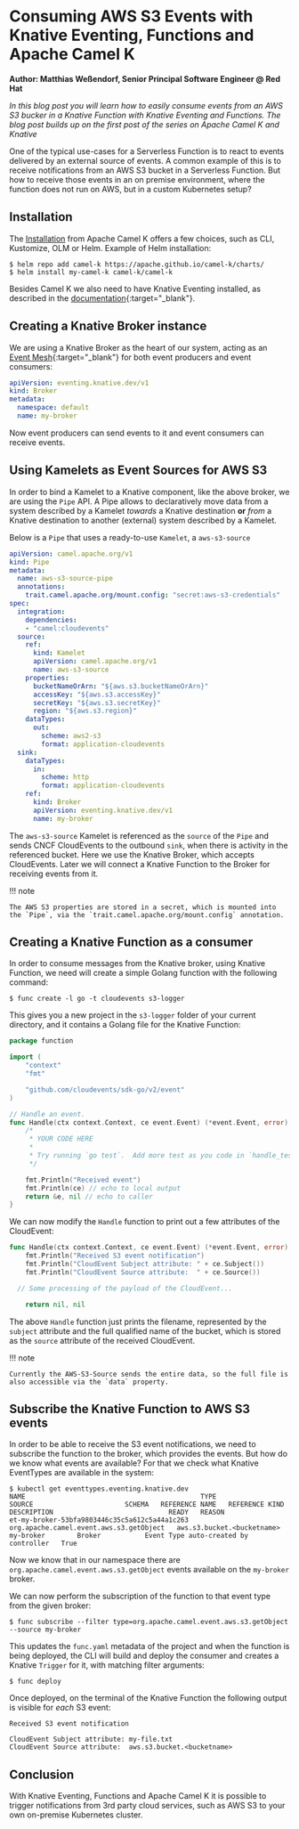 # Consuming AWS S3 Events with Knative Eventing, Functions and Apache Camel K

**Author: Matthias Weßendorf, Senior Principal Software Engineer @ Red Hat**

_In this blog post you will learn how to easily consume events from an AWS S3 bucker in a Knative Function with Knative Eventing and Functions. The blog post builds up on the first post of the series on Apache Camel K and Knative_


One of the typical use-cases for a Serverless Function is to react to events delivered by an external source of events. A common example of this is to receive notifications from an AWS S3 bucket in a Serverless Function. But how to receive those events in an on premise environment, where the function does not run on AWS, but in a custom Kubernetes setup? 

## Installation

The [Installation](https://camel.apache.org/camel-k/next/installation/installation.html) from Apache Camel K offers a few choices, such as CLI, Kustomize, OLM or Helm. Example of Helm installation:

```
$ helm repo add camel-k https://apache.github.io/camel-k/charts/
$ helm install my-camel-k camel-k/camel-k
```

Besides Camel K we also need to have Knative Eventing installed, as described in the [documentation](https://knative.dev/docs/install/yaml-install/eventing/install-eventing-with-yaml/){:target="_blank"}.

## Creating a Knative Broker instance

We are using a Knative Broker as the heart of our system, acting as an [Event Mesh](https://knative.dev/docs/eventing/event-mesh/){:target="_blank"} for both event producers and event consumers:

```yaml
apiVersion: eventing.knative.dev/v1
kind: Broker
metadata:
  namespace: default
  name: my-broker
```

Now event producers can send events to it and event consumers can receive events.

## Using Kamelets as Event Sources for AWS S3

In order to bind a Kamelet to a Knative component, like the above broker, we are using the `Pipe` API. A Pipe allows to declaratively move data from a system described by a Kamelet _towards_ a Knative destination **or** _from_ a Knative destination to another (external) system described by a Kamelet.

Below is a `Pipe` that uses a ready-to-use `Kamelet`, a `aws-s3-source`

```yaml
apiVersion: camel.apache.org/v1
kind: Pipe
metadata:
  name: aws-s3-source-pipe
  annotations:
    trait.camel.apache.org/mount.config: "secret:aws-s3-credentials"
spec:
  integration:
    dependencies:
    - "camel:cloudevents"
  source:
    ref:
      kind: Kamelet
      apiVersion: camel.apache.org/v1
      name: aws-s3-source
    properties:
      bucketNameOrArn: "${aws.s3.bucketNameOrArn}"
      accessKey: "${aws.s3.accessKey}"
      secretKey: "${aws.s3.secretKey}"
      region: "${aws.s3.region}"
    dataTypes:
      out:
        scheme: aws2-s3
        format: application-cloudevents
  sink:
    dataTypes:
      in:
        scheme: http
        format: application-cloudevents
    ref:
      kind: Broker
      apiVersion: eventing.knative.dev/v1
      name: my-broker
```


The `aws-s3-source` Kamelet is referenced as the `source` of the `Pipe` and sends CNCF CloudEvents to the outbound `sink`, when there is activity in the referenced bucket. Here we use the Knative Broker, which accepts CloudEvents. Later we will connect a Knative Function to the Broker for receiving events from it.

!!! note

    The AWS S3 properties are stored in a secret, which is mounted into the `Pipe`, via the `trait.camel.apache.org/mount.config` annotation.


## Creating a Knative Function as a consumer

In order to consume messages from the Knative broker, using Knative Function, we need will create a simple Golang function with the following command:

```
$ func create -l go -t cloudevents s3-logger
```

This gives you a new project in the `s3-logger` folder of your current directory, and it contains a Golang file for the Knative Function:

```go
package function

import (
	"context"
	"fmt"

	"github.com/cloudevents/sdk-go/v2/event"
)

// Handle an event.
func Handle(ctx context.Context, ce event.Event) (*event.Event, error) {
	/*
	 * YOUR CODE HERE
	 *
	 * Try running `go test`.  Add more test as you code in `handle_test.go`.
	 */

	fmt.Println("Received event")
	fmt.Println(ce) // echo to local output
	return &e, nil // echo to caller
}
```

We can now modify the `Handle` function to print out a few attributes of the CloudEvent:

```go
func Handle(ctx context.Context, ce event.Event) (*event.Event, error) {
	fmt.Println("Received S3 event notification")
	fmt.Println("CloudEvent Subject attribute: " + ce.Subject())
	fmt.Println("CloudEvent Source attribute:  " + ce.Source())

  // Some processing of the payload of the CloudEvent...

	return nil, nil
```


The above `Handle` function just prints the filename, represented by the `subject` attribute and the full qualified name of the bucket, which is stored as the `source` attribute of the received CloudEvent.

!!! note

    Currently the AWS-S3-Source sends the entire data, so the full file is also accessible via the `data` property.

## Subscribe the Knative Function to AWS S3 events

In order to be able to receive the S3 event notifications, we need to subscribe the function to the broker, which provides the events. But how do we know what events are available? For that we check what Knative EventTypes are available in the system:

```
$ kubectl get eventtypes.eventing.knative.dev 
NAME                                            TYPE                                      SOURCE                       SCHEMA   REFERENCE NAME   REFERENCE KIND   DESCRIPTION                             READY   REASON
et-my-broker-53bfa9803446c35c5a612c5a44a1c263   org.apache.camel.event.aws.s3.getObject   aws.s3.bucket.<bucketname>            my-broker        Broker           Event Type auto-created by controller   True
```

Now we know that in our namespace there are `org.apache.camel.event.aws.s3.getObject` events available on the `my-broker` broker.


We can now perform the subscription of the function to that event type from the given broker:

```
$ func subscribe --filter type=org.apache.camel.event.aws.s3.getObject --source my-broker
```

This updates the `func.yaml` metadata of the project and when the function is being deployed, the CLI will build and deploy the consumer and creates a Knative `Trigger` for it, with matching filter arguments:

```
$ func deploy
```

Once deployed, on the terminal of the Knative Function the following output is visible for _each_ S3 event:

```
Received S3 event notification

CloudEvent Subject attribute: my-file.txt
CloudEvent Source attribute:  aws.s3.bucket.<bucketname>
```

## Conclusion

With Knative Eventing, Functions and Apache Camel K it is possible to trigger notifications from 3rd party cloud services, such as AWS S3 to your own on-premise Kubernetes cluster. 
